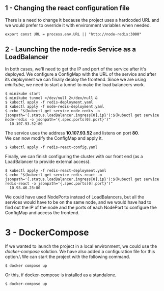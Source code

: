 ## 1 - Changing the react configuration file
There is a need to change it because the project uses a hardcoded URL and we would prefer to override it with environment variables when needed.
```
export const URL = process.env.URL || "http://node-redis:3000"
```

## 2 - Launching the node-redis Service as a LoadBalancer
In both cases, we'll need to get the IP and port of the service after it's deployed. We configure a ConfigMap with the URL of the service and after its deployment we can finally deploy the frontend. Since we are using *minikube*, we need to start a tunnel to make the load balancers work.
```
$ minikube start
$ minikube tunnel >/dev/null 2>/dev/null &
$ kubectl apply -f redis-deployment.yaml 
$ kubectl apply -f node-redis-deployment.yaml 
$ echo "$(kubectl get service node-redis -o jsonpath='{.status.loadBalancer.ingress[0].ip}'):$(kubectl get service node-redis -o jsonpath='{.spec.ports[0].port}')"
  10.107.93.52:80
```

The service uses the address **10.107.93.52** and listens on port **80**.\
We can now modify the ConfigMap and apply it.
```
$ kubectl apply -f redis-react-config.yaml
```

Finally, we can finish configuring the cluster with our front end (as a LoadBalancer to provide external access).
```
$ kubectl apply -f redis-react-deployment.yaml
$ echo "$(kubectl get service redis-react -o jsonpath='{.status.loadBalancer.ingress[0].ip}'):$(kubectl get service redis-react -o jsonpath='{.spec.ports[0].port}')"
  10.98.46.23:80
```

We could have used NodePorts instead of LoadBalancers, but all the services would have to be on the same node, and we would have had to find out the IP of the node and the ports of each NodePort to configure the ConfigMap and access the frontend.

# 3 - DockerCompose
If we wanted to launch the project in a local environment, we could use the *docker-compose* solution. We have also added a configuration file for this option.\ We can start the project with the following command.
```
$ docker compose up
```
Or this, if docker-compose is installed as a standalone.
```
$ docker-compose up 
```
